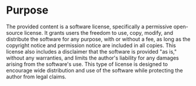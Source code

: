 # Purpose
The provided content is a software license, specifically a permissive open-source license. It grants users the freedom to use, copy, modify, and distribute the software for any purpose, with or without a fee, as long as the copyright notice and permission notice are included in all copies. This license also includes a disclaimer that the software is provided "as is," without any warranties, and limits the author's liability for any damages arising from the software's use. This type of license is designed to encourage wide distribution and use of the software while protecting the author from legal claims.
